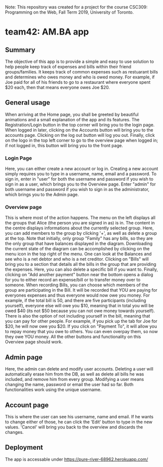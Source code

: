 Note: This repository was created for a project for the course CSC309: Programming on the Web, Fall Term 2019, University of Toronto. 
# team42: AM.BA app

## Summary
The objective of this app is to provide a simple and easy to use solution to help people keep track of expenses and bills within their friend groups/families. It keeps track of common expenses such as restuarant bills and determines who owes money and who is owed money. For example, if Joe paid for all of his friends to go to a restaurant where everyone spent $20 each, then that means everyone owes Joe $20. 

## General usage
When arriving at the Home page, you shall be greeted by beautiful animations and a small explanation of the app and its features. The Registration/Login button in the top corner will bring you to the login page. When logged in later, clicking on the Accounts button will bring you to the accounts page. Clicking on the log out button will log you out. Finally, click on the logo in the top left corner to go to the overview page when logged in; if not logged in, this button will bring you to the front page. 

### Login Page
Here, you can either create a new account or log in. Creating a new account simply requires you to type in a username, name, email and a password. To sign in, enter in "user" for both the username and password if you wish to sign in as a user, which brings you to the Overview page. Enter "admin" for both username and password if you wish to sign in as the administrator, which brings you to the Admin page.

### Overview page
This is where most of the action happens. The menu on the left displays all the groups that Alice (the person you are signed in as) is in. The content in the centre displays informations about the currently selected group. Here, you can add members to the group by clicking '+', as well as delete a group at the top. 
Note that initially, only group "Family" has any bills, so they are the only group that have balances displayed in the diagram. Downloading the current state of the diagram can be accomplished by clicking on the menu icon in the top right of the menu. One can look at the Balances and see who is a net debtor and who is a net creditor. Clicking on "Bills" will bring you to a section that details all the bills in the group that are providing the expenses. Here, you can also delete a specific bill if you want to.
Finally, clicking on "Add another payment" button near the bottom opens a dialog for you to either record an expense/bill or to transfer money over to someone. When recording Bills, you can choose which members of the group are participating in the Bill. It will be recorded that YOU are paying for everyones expenses and thus everyone would now owe you money. For example, if the total bill is 50, and there are five participants (including yourself), everyone else will owe you $10, meaning that in total you will be owed $40 (its not $50 because you can not owe money towards yourself). There is also the option of not including yourself in the bill, meaning that you can pay for other people. For example, if you pick up the tab for Joe for $20, he will now owe you $20. If you click on "Payment To", it will allow you to repay money that you owe to others. You can even overpay them, so now they owe YOU money. All the other buttons and functionality on this Overview page should work. 

## Admin page
Here, the admin can delete and modify user accounts. Deleting a user will automatically erase him from the DB, as well as delete all bills he was included, and remove him from every group. Modifying a user means changing the name, password or email the user had so far. Both functionalities work using the unique username.

## Account page
This is where the user can see his username, name and email. If he wants to change either of those, he can click the 'Edit' button to type in the new values. 'Cancel' will bring you back to the overview and discards the changes.

## Deployment
The app is accessable under https://pure-river-68962.herokuapp.com/
